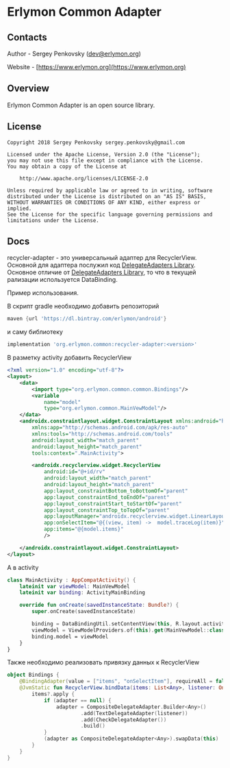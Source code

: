 # Erlymon Common Adapter

## Contacts

Author - Sergey Penkovsky ([dev@erlymon.org](mailto:dev@erlymon.org))

Website - [https://www.erlymon.org](https://www.erlymon.org)

## Overview

Erlymon Common Adapter is an open source library.

## License

    Copyright 2018 Sergey Penkovsky sergey.penkovsky@gmail.com

    Licensed under the Apache License, Version 2.0 (the "License");
    you may not use this file except in compliance with the License.
    You may obtain a copy of the License at
    
        http://www.apache.org/licenses/LICENSE-2.0
    
    Unless required by applicable law or agreed to in writing, software
    distributed under the License is distributed on an "AS IS" BASIS,
    WITHOUT WARRANTIES OR CONDITIONS OF ANY KIND, either express or implied.
    See the License for the specific language governing permissions and
    limitations under the License.
    
## Docs

recycler-adapter - это универсальный адаптер для RecyclerView.
Основной для адаптера послужил код [DelegateAdapters Library](https://github.com/Liverm0r/DelegateAdapters).
Основное отличие от [DelegateAdapters Library](https://github.com/Liverm0r/DelegateAdapters), то что в текущей рализации
используется DataBinding.


Пример использования.

В скрипт gradle необходимо добавить репозиторий
```gradle
maven {url 'https://dl.bintray.com/erlymon/android'}
```
и саму библиотеку
```gradle
implementation 'org.erlymon.common:recycler-adapter:<version>'
```

В разметку activity добавить RecyclerView

```xml
<?xml version="1.0" encoding="utf-8"?>
<layout>
    <data>
        <import type="org.erlymon.common.common.Bindings"/>
        <variable
            name="model"
            type="org.erlymon.common.MainVewModel"/>
    </data>
    <androidx.constraintlayout.widget.ConstraintLayout xmlns:android="http://schemas.android.com/apk/res/android"
        xmlns:app="http://schemas.android.com/apk/res-auto"
        xmlns:tools="http://schemas.android.com/tools"
        android:layout_width="match_parent"
        android:layout_height="match_parent"
        tools:context=".MainActivity">

        <androidx.recyclerview.widget.RecyclerView
            android:id="@+id/rv"
            android:layout_width="match_parent"
            android:layout_height="match_parent"
            app:layout_constraintBottom_toBottomOf="parent"
            app:layout_constraintEnd_toEndOf="parent"
            app:layout_constraintStart_toStartOf="parent"
            app:layout_constraintTop_toTopOf="parent"
            app:layoutManager="androidx.recyclerview.widget.LinearLayoutManager"
            app:onSelectItem="@{(view, item) ->  model.traceLog(item)}"
            app:items="@{model.items}"
            />

    </androidx.constraintlayout.widget.ConstraintLayout>
</layout>
```

А в activity

```kotlin
class MainActivity : AppCompatActivity() {
    lateinit var viewModel: MainVewModel
    lateinit var binding: ActivityMainBinding

    override fun onCreate(savedInstanceState: Bundle?) {
        super.onCreate(savedInstanceState)

        binding = DataBindingUtil.setContentView(this, R.layout.activity_main)
        viewModel = ViewModelProviders.of(this).get(MainVewModel::class.java)
        binding.model = viewModel
    }
}
```

Также необходимо реализовать привязку данных к RecyclerView

```kotlin
object Bindings {
    @BindingAdapter(value = ["items", "onSelectItem"], requireAll = false)
    @JvmStatic fun RecyclerView.bindData(items: List<Any>, listener: OnItemListener) {
        items?.apply {
            if (adapter == null) {
                adapter = CompositeDelegateAdapter.Builder<Any>()
                        .add(TextDelegateAdapter(listener))
                        .add(CheckDelegateAdapter())
                        .build()
            }
            (adapter as CompositeDelegateAdapter<Any>).swapData(this)
        }
    }
}
```
